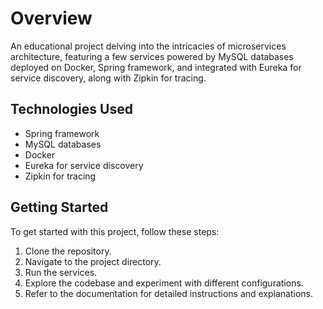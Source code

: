 # Overview
An educational project delving into the intricacies of microservices architecture, featuring a few services powered by MySQL databases deployed on Docker, Spring framework, and integrated with Eureka for service discovery, along with Zipkin for tracing.


## Technologies Used

- Spring framework
- MySQL databases
- Docker
- Eureka for service discovery
- Zipkin for tracing

## Getting Started

To get started with this project, follow these steps:

1. Clone the repository.
2. Navigate to the project directory.
3. Run the services.
4. Explore the codebase and experiment with different configurations.
5. Refer to the documentation for detailed instructions and explanations.
